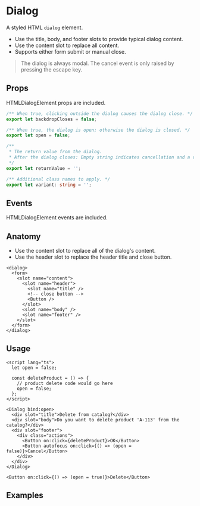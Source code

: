 <script>
    import ManualExample from './DialogManualExample.svelte';
    import FormExample from './DialogFormExample.svelte';
</script>

# Dialog

A styled HTML `dialog` element.

- Use the title, body, and footer slots to provide typical dialog content.
- Use the content slot to replace all content.
- Supports either form submit or manual close.

> The dialog is always modal.
> The cancel event is only raised by pressing the escape key.

## Props

HTMLDialogElement props are included.

```ts
/** When true, clicking outside the dialog causes the dialog close. */
export let backdropCloses = false;

/** When true, the dialog is open; otherwise the dialog is closed. */
export let open = false;

/**
 * The return value from the dialog.
 * After the dialog closes: Empty string indicates cancellation and a value indicates form submission.
 */
export let returnValue = '';

/** Additional class names to apply. */
export let variant: string = '';
```

## Events

HTMLDialogElement events are included.

## Anatomy

- Use the content slot to replace all of the dialog's content.
- Use the header slot to replace the header title and close button.

```svelte
<dialog>
  <form>
    <slot name="content">
      <slot name="header">
        <slot name="title" />
        <!-- close button -->
        <Button />
      </slot>
      <slot name="body" />
      <slot name="footer" />
    </slot>
  </form>
</dialog>
```

## Usage

```svelte
<script lang="ts">
  let open = false;

  const deleteProduct = () => {
    // product delete code would go here
    open = false;
  };
</script>

<Dialog bind:open>
  <div slot="title">Delete from catalog?</div>
  <div slot="body">Do you want to delete product 'A-113' from the catalog?</div>
  <div slot="footer">
    <div class="actions">
      <Button on:click={deleteProduct}>OK</Button>
      <Button autofocus on:click={() => (open = false)}>Cancel</Button>
    </div>
  </div>
</Dialog>

<Button on:click={() => (open = true)}>Delete</Button>
```

## Examples

<FormExample />
<ManualExample />

